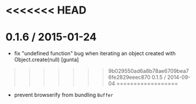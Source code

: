 
<<<<<<< HEAD
=======
0.1.6 / 2015-01-24
==================

 * fix "undefined function" bug when iterating
   an object created with Object.create(null) [gunta]

>>>>>>> 9b029550ad6a8b78ae6709bea76fe2829eeec870
0.1.5 / 2014-09-04
==================

 * prevent browserify from bundling `Buffer`
